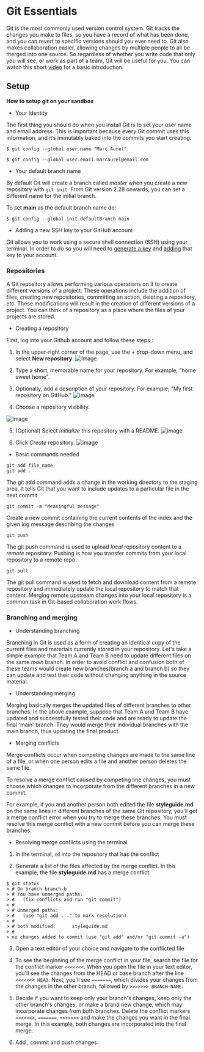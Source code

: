 # Git Essentials

Git is the most commonly used version control system. Git tracks the changes you make to files, so you have a record of what has been done, and you can revert to specific versions should you ever need to. Git also makes collaboration easier, allowing changes by multiple people to all be merged into one source. 
So regardless of whether you write code that only you will see, or work as part of a team, Git will be useful for you. You can watch this short [video](https://www.youtube.com/watch?v=2ReR1YJrNOM) for a basic introduction.

## Setup

**How to setup git on your sandbox**

- Your Identity

The first thing you should do when you install Git is to set your user name and email address. This is important because every Git commit uses this information, and it’s immutably baked into the commits you start creating:
```
$ git config --global user.name "Marc Aurel"

$ git config --global user.email marcaurel@email.com
```

- Your default branch name

By default Git will create a branch called *master* when you create a new repository with ```git init```. From Git version 2.28 onwards, you can set a different name for the initial branch.

To set **main** as the default branch name do:
```
$ git config --global init.defaultBranch main
```

- Adding a new SSH key to your GitHub account

Git allows you to work using a secure shell connection (SSH) using your terminal. In order to do so you will need to [generate a key](https://docs.github.com/en/authentication/connecting-to-github-with-ssh/generating-a-new-ssh-key-and-adding-it-to-the-ssh-agent) and [adding](https://docs.github.com/en/authentication/connecting-to-github-with-ssh/adding-a-new-ssh-key-to-your-github-account) that key to your account.

### Repositories

A Git repository allows performing various operations on it to create different versions of a project. These operations include the addition of files, creating new repositories, committing an action, deleting a repository, etc. These modifications will result in the creation of different versions of a project. You can think of a repository as a place where the files of your projects are stored.

- Creating a repository

First, log into your Github account and follow these steps :

1) In the upper-right corner of the page, use the + drop-down menu, and select **New repository**.
![Image](https://docs.github.com/assets/cb-11427/images/help/repository/repo-create.png)


2) Type a short, memorable name for your repository. For example, "home sweet home".


3) Optionally, add a description of your repository. For example, "My first repository on GitHub."
![image](https://docs.github.com/assets/cb-26377/images/help/repository/create-repository-desc.png)

4) Choose a repository visibility.

![image](https://docs.github.com/assets/cb-20877/images/help/repository/create-repository-public-private.png)

5) (Optional) Select *Initialize* this repository with a README.
![image](https://docs.github.com/assets/cb-49938/images/help/repository/initialize-with-readme.png)

6) Click *Create* repository.
![image](https://docs.github.com/assets/cb-19887/images/help/repository/create-repository-button.png)

- Basic commands needed

```
git add file_name
git add . 
```
The git add command adds a change in the working directory to the staging area. It tells Git that you want to include updates to a particular file in the next commit
```
git commit -m "Meaningful message"
```
Create a new commit containing the current contents of the index and the given log message describing the changes
```
git push
```
The git push command is used to upload *local* repository content to a *remote* repository. Pushing is how you transfer commits from your local repository to a remote repo.
```
git pull
```
The git pull command is used to fetch and download content from a remote repository and immediately update the local repository to match that content. Merging remote upstream changes into your local repository is a common task in Git-based collaboration work flows.

### Branching and merging
- Understanding branching

Branching in Git is used as a form of creating an identical copy of the current files and materials currently stored in your repository. Let's take a simple example that Team A and Team B need to update different files on the same *main* branch. In order to avoid conflict and confusion both of these teams would create new branches(branch a and branch b) so they can update and test their code without changing anything in the source material.


- Understanding merging

Merging basically merges the updated files of different branches to other branches. In the above example, suppose that Team A and Team B have updated and successfully tested their code and are ready to update the final 'main' branch. They would merge their individual branches with the main branch, thus updating the final product.

- Merging conflicts

Merge conflicts occur when competing changes are made to the same line of a file, or when one person edits a file and another person deletes the same file. 

To resolve a merge conflict caused by competing line changes, you must choose which changes to incorporate from the different branches in a new commit.

For example, if you and another person both edited the file **styleguide.md** on the same lines in different branches of the same Git repository, you'll get a merge conflict error when you try to merge these branches. You must resolve this merge conflict with a new commit before you can merge these branches.

- Resolving merge conflicts using the terminal

1) In the terminal, ```cd``` into the repository that has the conflict


2) Generate a list of the files affected by the merge conflict. In this example, the file **styleguide.md** has a merge conflict.
```
$ git status
> # On branch branch-b
> # You have unmerged paths.
> #   (fix conflicts and run "git commit")
> #
> # Unmerged paths:
> #   (use "git add ..." to mark resolution)
> #
> # both modified:      styleguide.md
> #
> no changes added to commit (use "git add" and/or "git commit -a")
```

3) Open a text editor of your choice and navigate to the conflicted file

4) To see the beginning of the merge conflict in your file, search the file for the conflict marker ```<<<<<<<```. When you open the file in your text editor, you'll see the changes from the HEAD or base branch after the line ```<<<<<<< HEAD```. Next, you'll see ```=======```, which divides your changes from the changes in the other branch, followed by ```>>>>>>> BRANCH-NAME```.

5) Decide if you want to keep only your branch's changes, keep only the other branch's changes, or make a brand new change, which may incorporate changes from both branches. Delete the conflict markers ```<<<<<<<```, ```=======```, ```>>>>>>>``` and make the changes you want in the final merge. In this example, both changes are incorporated into the final merge.

6) Add , commit and push changes.


